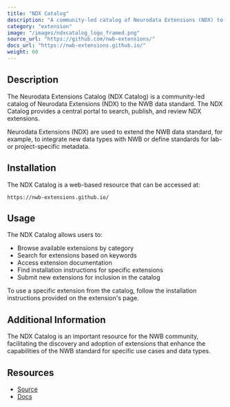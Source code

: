 ```yaml
---
title: "NDX Catalog"
description: "A community-led catalog of Neurodata Extensions (NDX) to the NWB data standard"
category: "extension"
image: "/images/ndxcatalog_logo_framed.png"
source_url: "https://github.com/nwb-extensions/"
docs_url: "https://nwb-extensions.github.io/"
weight: 60
---
```


## Description

The Neurodata Extensions Catalog (NDX Catalog) is a community-led catalog of Neurodata Extensions (NDX) to the NWB data standard. The NDX Catalog provides a central portal to search, publish, and review NDX extensions.

Neurodata Extensions (NDX) are used to extend the NWB data standard, for example, to integrate new data types with NWB or define standards for lab- or project-specific metadata.

## Installation

The NDX Catalog is a web-based resource that can be accessed at:

```
https://nwb-extensions.github.io/
```

## Usage

The NDX Catalog allows users to:

- Browse available extensions by category
- Search for extensions based on keywords
- Access extension documentation
- Find installation instructions for specific extensions
- Submit new extensions for inclusion in the catalog

To use a specific extension from the catalog, follow the installation instructions provided on the extension's page.

## Additional Information

The NDX Catalog is an important resource for the NWB community, facilitating the discovery and adoption of extensions that enhance the capabilities of the NWB standard for specific use cases and data types.

## Resources 

* [Source](https://github.com/nwb-extensions/)
* [Docs](https://nwb-extensions.github.io/)
